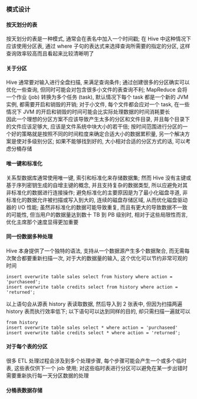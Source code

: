 ### 模式设计

#### 按天划分的表
按天划分的表是一种模式, 通常会在表名中加入一个时间戳; 在 Hive 中这种情况下应该使用分区表, 通过 where 子句的表达式来选择查询所需要的指定的分区, 这样查询效率较高而且看起来比较清晰明了

#### 关于分区
Hive 通常要对输入进行全盘扫描, 来满足查询条件; 通过创建很多的分区确实可以优化一些查询, 但同时可能会对包含很多小文件的表查询不利; MapReduce 会将一个作业 (job) 转换为多个任务 (task), 默认情况下每个 task 都是一个新的 JVM 实例, 都需要开启和销毁的开销; 对于小文件, 每个文件都会应对一个 task, 在一些情况下 JVM 的开启和销毁的时间可能会比实际处理数据的时间消耗要长  
因此一个理想的分区方案不应该导致产生太多的分区和文件目录, 并且每个目录下的文件应该足够大, 应该是文件系统中块大小的若干倍; 按时间范围进行分区的一个好的策略就是按照不同的时间粒度来确定合适大小的数据累积量, 另一个解决方案是使对多级别分区; 如果不能够找到好的, 大小相对合适的分区方式的话, 可以考虑分桶存储

#### 唯一键和标准化
关系型数据库通常使用唯一键, 索引和标准化来存储数据集; 然而 Hive 没有主键或基于序列密钥生成的自增主键的概念, 并且支持复杂的数据类型, 所以应避免对其非标准化的数据进行连接操作; 避免标准化的主要原因是为了最小化磁盘寻道, 非标准化的数据允许被扫描或写入到大的, 连续的磁盘存储区域, 从而优化磁盘驱动器的 I/O 性能; 虽然非标准化的数据可能导致重复, 而且有更大的导致数据不一致的可能性, 但当用户的数据量达到数十 TB 到 PB 级别时, 相对于这些局限性而言, 优化主席那个速度显得更加重要

#### 同一份数据多种处理
Hive 本身提供了一个独特的语法, 支持从一个数据源产生多个数据聚合, 而无需每次聚合都要重新扫描一次, 对于大的数据量的输入, 这个优化可以节约非常可观的时间
```
insert overwrite table sales select from history where action = 'purchaseed';
insert overwrite table credits select from history where action = 'returned';
```
以上语句会从源表 history 表读取数据, 然后导入到 2 张表中, 但因为扫描两遍 history 表而执行效率低下; 以下语句可以达到同样的目的, 却只需扫描一遍就可以
```
from history
insert overwrite table sales select * where action = 'purchaseed'
insert overwrite table credits select * where action = 'returned';
```

#### 对于每个表的分区
很多 ETL 处理过程会涉及到多个处理步骤, 每个步骤可能会产生一个或多个临时表, 这些表仅供下一个 job 使用; 对这些临时表进行分区可以避免在某一步出错时需要重新执行每一天分区数据的处理

#### 分桶表数据存储
